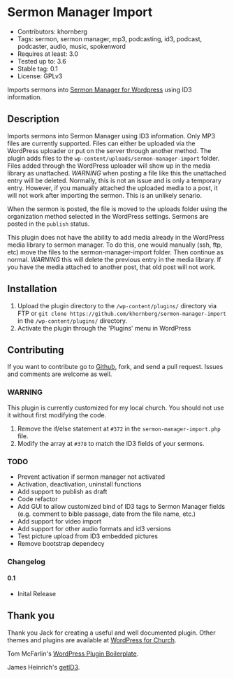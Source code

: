 # Sermon Manager Import
- Contributors: khornberg
- Tags: sermon, sermon manager, mp3, podcasting, id3, podcast, podcaster, audio, music, spokenword
- Requires at least: 3.0
- Tested up to: 3.6
- Stable tag: 0.1
- License: GPLv3

Imports sermons into [Sermon Manager for Wordpress](https://bitbucket.org/wpforchurch/sermon-manager-for-wordpress) using ID3 information.

## Description

Imports sermons into Sermon Manager using ID3 information. Only MP3 files are currently supported. Files can either be uploaded via the WordPress uploader or put on the server through another method. The plugin adds files to the `wp-content/uploads/sermon-manager-import` folder. Files added through the WordPress uploader will show up in the media library as unattached. *WARNING* when posting a file like this the unattached entry will be deleted. Normally, this is not an issue and is only a temporary entry. However, if you manually attached the uploaded media to a post, it will not work after importing the sermon. This is an unlikely senario.

When the sermon is posted, the file is moved to the uploads folder using the organization method selected in the WordPress settings. Sermons are posted in the `publish` status.

This plugin does not have the ability to add media already in the WordPress media library to sermon manager. To do this, one would manually (ssh, ftp, etc) move the files to the sermon-manager-import folder. Then continue as normal. *WARNING* this will delete the previous entry in the media library. If you have the media attached to another post, that old post will not work.

## Installation

1. Upload the plugin directory to the `/wp-content/plugins/` directory via FTP or `git clone https://github.com/khornberg/sermon-manager-import` in the `/wp-content/plugins/` directory.
2. Activate the plugin through the 'Plugins' menu in WordPress

## Contributing
If you want to contribute go to [Github](github.com), fork, and send a pull request. Issues and comments are welcome as well.

### **WARNING**
This plugin is currently customized for my local church. You should not use it without first modifying the code.
1. Remove the if/else statement at `#372` in the `sermon-manager-import.php` file.
2. Modify the array at `#378` to match the ID3 fields of your sermons.

### TODO
- Prevent activation if sermon manager not activated
- Activation, deactivation, uninstall functions
- Add support to publish as draft
- Code refactor
- Add GUI to allow customized bind of ID3 tags to Sermon Manager fields (e.g. comment to bible passage, date from the file name, etc.)
- Add support for video import
- Add support for other audio formats and id3 versions
- Test picture upload from ID3 embedded pictures
- Remove bootstrap dependecy

### Changelog
#### 0.1
* Inital Release

## Thank you
Thank you Jack for creating a useful and well documented plugin. Other themes and plugins are available at [WordPress for Church](http://www.wpforchurch.com/).

Tom McFarlin's [WordPress Plugin Boilerplate](https://github.com/tommcfarlin/WordPress-Plugin-Boilerplate).

James Heinrich's [getID3](https://github.com/JamesHeinrich/getID3).
